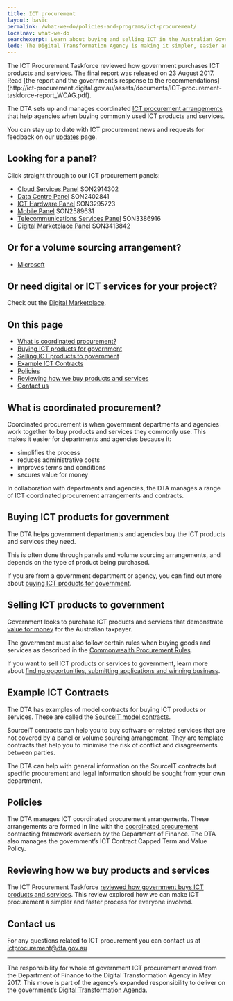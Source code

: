 ```yaml
---
title: ICT procurement
layout: basic
permalink: /what-we-do/policies-and-programs/ict-procurement/
localnav: what-we-do
searchexerpt: Learn about buying and selling ICT in the Australian Government
lede: The Digital Transformation Agency is making it simpler, easier and faster for government departments and agencies to buy Information and Communication Technology (ICT). This page will give you more information about ICT procurement in government.
---
```


<p class= "callout"> The ICT Procurement Taskforce reviewed how government purchases ICT products and services. The final report was released on 23 August 2017. Read [the report and the government’s response to the recommendations](http://ict-procurement.digital.gov.au/assets/documents/ICT-procurement-taskforce-report_WCAG.pdf). </p>

The DTA sets up and manages coordinated [ICT procurement arrangements](/what-we-do/policies-and-programs/ict-procurement/buying/) that help agencies when buying commonly used ICT products and services.

You can stay up to date with ICT procurement news and requests for feedback on our [updates](https://www.dta.gov.au/what-we-do/policies-and-programs/ict-procurement/updates/) page. 

## Looking for a panel?

Click straight through to our ICT procurement panels:

- [Cloud Services Panel](http://www.finance.gov.au/policy-guides-procurement/cloud-services-panel/) SON2914302
- [Data Centre Panel](http://www.finance.gov.au/tags/data-centres/) SON2402841
- [ICT Hardware Panel](http://www.finance.gov.au/policy-guides-procurement/whole-of-government-ict-hardware-panel/) SON3295723
- [Mobile Panel](http://www.finance.gov.au/policy-guides-procurement/australian-government-telecommunications-arrangements/telecommunications-panels/#Mobile_Panel) SON2589631
- [Telecommunications Services Panel](http://www.finance.gov.au/policy-guides-procurement/australian-government-telecommunications-arrangements/telecommunications-panels/) SON3386916
- [Digital Marketplace Panel](https://marketplace.service.gov.au/) SON3413842

## Or for a volume sourcing arrangement?
- [Microsoft](http://www.finance.gov.au/policy-guides-procurement/mvsa/)

## Or need digital or ICT services for your project?

Check out the [Digital Marketplace](https://marketplace.service.gov.au/). 

<nav class="index-links">
  <h2>On this page</h2>
  <ul>
    <li>
      <a href="#what-is-coordinated-procurement">
        What is coordinated procurement?
      </a>
    </li>
    <li>
      <a href="#buying-ict-products-for-government">
        Buying ICT products for government
      </a>
    </li>
    <li>
      <a href="#selling-ict-products-to-government">
        Selling ICT products to government
      </a>
    </li>
    <li>
      <a href="#example-ict-contracts">
        Example ICT Contracts
      </a>
    </li>
    <li>
      <a href="#policies">
        Policies
      </a>
    </li>
    <li>
      <a href="#reviewing-how-we-buy-products-and-services">
        Reviewing how we buy products and services
      </a>
    </li>
    <li>
      <a href="#contact-us">
        Contact us
      </a>
    </li>
  </ul>
</nav> 

## What is coordinated procurement?

Coordinated procurement is when government departments and agencies work together to buy products and services they commonly use. This makes it easier for departments and agencies because it:

- simplifies the process
- reduces administrative costs
- improves terms and conditions
- secures value for money

In collaboration with departments and agencies, the DTA manages a range of ICT coordinated procurement arrangements and contracts. 

## Buying ICT products for government

The DTA helps government departments and agencies buy the ICT products and services they need.

This is often done through panels and volume sourcing arrangements, and depends on the type of product being purchased. 

If you are from a government department or agency, you can find out more about [buying ICT products for government](/what-we-do/policies-and-programs/ict-procurement/buying/). 

## Selling ICT products to government

Government looks to purchase ICT products and services that demonstrate [value for money](https://www.finance.gov.au/procurement/procurement-policy-and-guidance/commonwealth-procurement-rules/) for the Australian taxpayer. 

The government must also follow certain rules when buying goods and services as described in the [Commonwealth Procurement Rules](https://www.finance.gov.au/procurement/procurement-policy-and-guidance/commonwealth-procurement-rules/).

If you want to sell ICT products or services to government, learn more about [finding opportunities, submitting applications and winning business](/what-we-do/policies-and-programs/ict-procurement/selling/). 

## Example ICT Contracts

The DTA has examples of model contracts for buying ICT products or services. These are called the [SourceIT model contracts](http://www.finance.gov.au/policy-guides-procurement/sourceit-model-contracts/). 

SourceIT contracts can help you to buy software or related services that are not covered by a panel or volume sourcing arrangement. They are template contracts that help you to minimise the risk of conflict and disagreements between parties. 

The DTA can help with general information on the SourceIT contracts but specific procurement and legal information should be sought from your own department. 

## Policies

The DTA manages ICT coordinated procurement arrangements. These arrangements are formed in line with the [coordinated procurement](https://www.finance.gov.au/procurement/wog-procurement/coordinated-procurement.html) contracting framework overseen by the Department of Finance. The DTA also manages the government’s ICT Contract Capped Term and Value Policy.

## Reviewing how we buy products and services

The ICT Procurement Taskforce [reviewed how government buys ICT products and services](https://dta.apps.staging.digital.gov.au/what-we-do/policies-and-programs/ict-procurement/ict-procurement-review/). This review explored how we can make ICT procurement a simpler and faster process for everyone involved.

## Contact us

For any questions related to ICT procurement you can contact us at [ictprocurement@dta.gov.au](mailto:ictprocurement@dta.gov.au)

***

The responsibility for whole of government ICT procurement moved from the Department of Finance to the Digital Transformation Agency in May 2017. This move is part of the agency’s expanded responsibility to deliver on the government’s [Digital Transformation Agenda](https://www.dta.gov.au/what-we-do/transformation-agenda/). 
